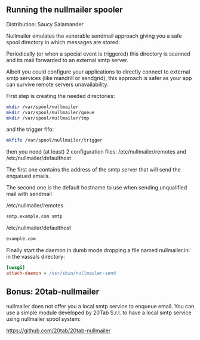 Running the nullmailer spooler
------------------------------

Distribution: Saucy Salamander

Nullmailer emulates the venerable sendmail approach giving you a safe spool directory in which messages are stored.

Periodically (or when a special event is triggered) this directory is scanned and its mail forwarded to an external smtp server.

Albeit you could configure your applications to directly connect to external smtp services (like mandrill or sendgrid), this approach is safer as your app can survive remote servers unavailability.

First step is creating the needed directories:

```sh
mkdir /var/spool/nullmailer
mkdir /var/spool/nullmailer/queue
mkdir /var/spool/nullmailer/tmp
```

and the trigger fifo:

```sh
mkfifo /var/spool/nullmailer/trigger
```

then you need (at least) 2 configuration files: /etc/nullmailer/remotes and /etc/nullmailer/defaulthost

The first one contains the address of the smtp server that will send the enqueued emails.

The second one is the default hostname to use when sending unqualified mail with sendmail


/etc/nullmailer/remotes
```sh
smtp.example.com smtp
```

/etc/nullmailer/defaulthost
```sh
example.com
```

Finally start the daemon in dumb mode dropping a file named nullmailer.ini in the vassals directory:

```ini
[uwsgi]
attach-daemon = /usr/sbin/nullmailer-send
```

Bonus: 20tab-nullmailer
-----------------------

nullmailer does not offer you a local smtp service to enqueue email. You can use a simple module developed by 20Tab S.r.l. to have a local smtp service using nullmailer spool system: 

https://github.com/20tab/20tab-nullmailer
